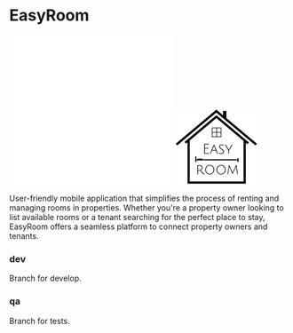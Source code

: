 # EasyRoom

![Icone](./assets/Icon.svg)
![Icone](./assets/Icon_black.png)

User-friendly mobile application that simplifies the process of renting and managing rooms in properties. Whether you're a property owner looking to list available rooms or a tenant searching for the perfect place to stay, EasyRoom offers a seamless platform to connect property owners and tenants.

### dev
Branch for develop.

### qa
Branch for tests.